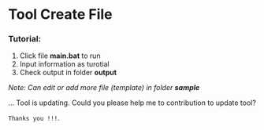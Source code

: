 # Tool Create File

### Tutorial:

1. Click file **main.bat** to run
1. Input information as turotial
2. Check output in folder **output**

_Note: Can edit or add more file (template) in folder **sample**_

... Tool is updating. Could you please help me to contribution to update tool?

`Thanks you !!!`.

